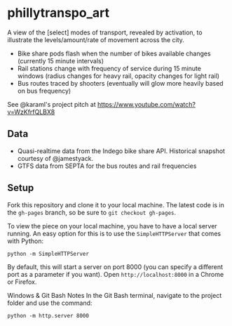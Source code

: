 # phillytranspo_art

A view of the [select] modes of transport, revealed by activation, to illustrate the levels/amount/rate of movement across the city.

* Bike share pods flash when the number of bikes available changes (currently 15 minute intervals)
* Rail stations change with frequency of service during 15 minute windows (radius changes for heavy rail, opacity changes for light rail)
* Bus routes traced by shooters (eventually will glow more heavily based on bus frequency)

See @karaml's project pitch at https://www.youtube.com/watch?v=WzKfrfQLBX8

## Data

* Quasi-realtime data from the Indego bike share API. Historical snapshot courtesy of @jamestyack.
* GTFS data from SEPTA for the bus routes and rail frequencies

## Setup

Fork this repository and clone it to your local machine. The latest code is in the `gh-pages` branch, so be sure to `git checkout gh-pages`.

To view the piece on your local machine, you have to have a local server running. An easy option for this is to use the `SimpleHTTPServer` that comes with Python:

    python -m SimpleHTTPServer

By default, this will start a server on port 8000 (you can specify a different port as a parameter if you want). Open `http://localhost:8000` in a Chrome or Firefox.

Windows & Git Bash Notes
In the Git Bash terminal, navigate to the project folder and use the command:

	python -m http.server 8000
